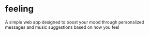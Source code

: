 # feeling
A simple web app designed to boost your mood through personalized messages and music suggestions based on how you feel
